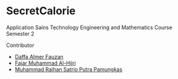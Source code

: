 # SecretCalorie

Application Sains Technology Engineering and Mathematics Course  Semester 2

Contributor
- [Daffa Almer Fauzan](https://github.com/daffaalmerf "Daffa Almer Fauzan")
- [Fajar Muhammad Al-Hijri](https://github.com/fajarmuhamad616 "Fajar Muhammad Al-Hijri")
- [Muhammad Raihan Satrio Putra Pamungkas](https://github.com/satrio-pamungkas "Muhammad Raihan Satrio Putra Pamungkas")

